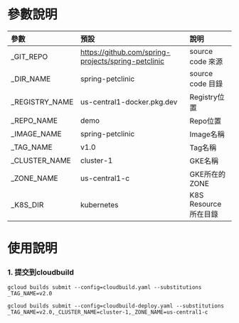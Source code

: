 # 參數說明

參數 |預設 |說明
:---|:---|:---
\_GIT_REPO | https://github.com/spring-projects/spring-petclinic | source code 來源
\_DIR_NAME | spring-petclinic | source code 目錄
\_REGISTRY_NAME| us-central1-docker.pkg.dev | Registry位置
\_REPO_NAME| demo | Repo位置
\_IMAGE_NAME| spring-petclinic | Image名稱
\_TAG_NAME| v1.0 | Tag名稱
\_CLUSTER_NAME| cluster-1 | GKE名稱
\_ZONE_NAME| us-central1-c | GKE所在的ZONE
\_K8S_DIR| kubernetes | K8S Resource 所在目錄

# 使用說明

### 1. 提交到cloudbuild

```
gcloud builds submit --config=cloudbuild.yaml --substitutions _TAG_NAME=v2.0
```

```
gcloud builds submit --config=cloudbuild-deploy.yaml --substitutions _TAG_NAME=v2.0,_CLUSTER_NAME=cluster-1,_ZONE_NAME=us-central1-c
```